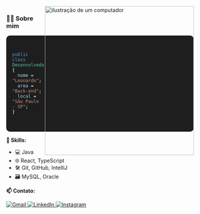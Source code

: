 <!-- Perfil visual com estilo leve -->
<img src="https://raw.githubusercontent.com/MicaelliMedeiros/micaellimedeiros/master/image/computer-illustration.png" alt="ilustração de um computador" width="400px" align="right">

<h3>🧑‍💻 Sobre mim</h3>

<div style="background:#1e1e1e; color:white; padding:16px; border-radius:10px; font-family:Consolas,Monaco,monospace; font-size:14px;">
<pre>
<code>
<span style="color:#569CD6;">public class</span> <span style="color:#4EC9B0;">Desenvolvedor</span> {
  <span style="color:#9CDCFE;">nome</span> = <span style="color:#CE9178;">"Leonardo"</span>;
  <span style="color:#9CDCFE;">area</span> = <span style="color:#CE9178;">"Back-end"</span>;
  <span style="color:#9CDCFE;">local</span> = <span style="color:#CE9178;">"São Paulo - SP"</span>;
}
</code>
</pre>
</div>

<p><strong>🚀 Skills:</strong></p>

<ul>
  <li>💻 Java</li>
  <li>🌐 React, TypeScript</li>
  <li>🛠️ Git, GitHub, IntelliJ</li>
  <li>🗃️ MySQL, Oracle</li>
</ul>

<p><strong>📫 Contato:</strong></p>

<p>
  <a href="mailto:leonardocarvalhosantos14@gmail.com" title="Gmail">
    <img src="https://img.shields.io/badge/-Gmail-FF0000?style=flat-square&labelColor=FF0000&logo=gmail&logoColor=white" alt="Gmail"/>
  </a>
  <a href="https://www.linkedin.com/in/leonardocarvalho14" title="LinkedIn">
    <img src="https://img.shields.io/badge/-Linkedin-0e76a8?style=flat-square&logo=Linkedin&logoColor=white" alt="LinkedIn"/>
  </a>
  <a href="https://instagram.com/leeozinsx" title="Instagram">
    <img src="https://img.shields.io/badge/-Instagram-DF0174?style=flat-square&labelColor=DF0174&logo=instagram&logoColor=white" alt="Instagram"/>
  </a>
</p>
